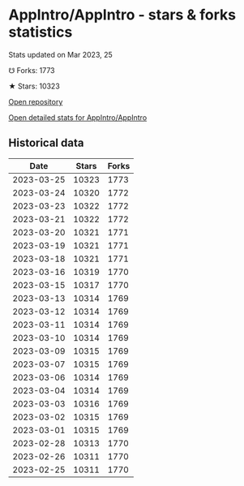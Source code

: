 # AppIntro/AppIntro - stars & forks statistics

Stats updated on Mar 2023, 25

☋ Forks: 1773

★ Stars: 10323

[Open repository](https://github.com/AppIntro/AppIntro)

[Open detailed stats for AppIntro/AppIntro](https://reviewgithub.com/rep/AppIntro/AppIntro)

## Historical data
| Date | Stars | Forks |
|------|-------|-------|
| 2023-03-25 | 10323 | 1773 | 
| 2023-03-24 | 10320 | 1772 | 
| 2023-03-23 | 10322 | 1772 | 
| 2023-03-21 | 10322 | 1772 | 
| 2023-03-20 | 10321 | 1771 | 
| 2023-03-19 | 10321 | 1771 | 
| 2023-03-18 | 10321 | 1771 | 
| 2023-03-16 | 10319 | 1770 | 
| 2023-03-15 | 10317 | 1770 | 
| 2023-03-13 | 10314 | 1769 | 
| 2023-03-12 | 10314 | 1769 | 
| 2023-03-11 | 10314 | 1769 | 
| 2023-03-10 | 10314 | 1769 | 
| 2023-03-09 | 10315 | 1769 | 
| 2023-03-07 | 10315 | 1769 | 
| 2023-03-06 | 10314 | 1769 | 
| 2023-03-04 | 10314 | 1769 | 
| 2023-03-03 | 10316 | 1769 | 
| 2023-03-02 | 10315 | 1769 | 
| 2023-03-01 | 10315 | 1769 | 
| 2023-02-28 | 10313 | 1770 | 
| 2023-02-26 | 10311 | 1770 | 
| 2023-02-25 | 10311 | 1770 | 

